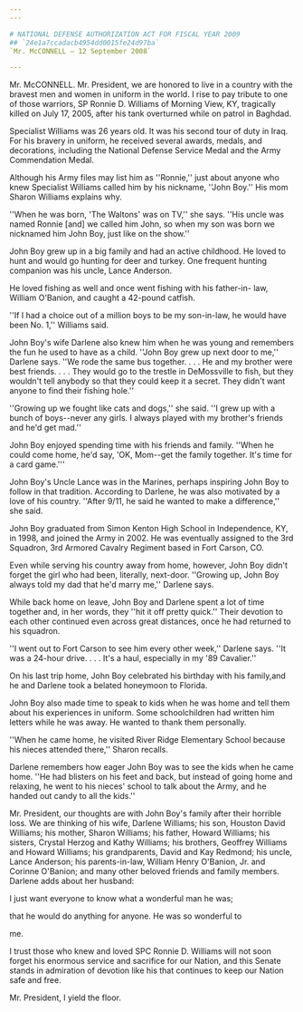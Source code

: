 ```yaml
---
---

# NATIONAL DEFENSE AUTHORIZATION ACT FOR FISCAL YEAR 2009
## `24e1a7ccadacb4954dd0015fe24d97ba`
`Mr. McCONNELL — 12 September 2008`

---
```



Mr. McCONNELL. Mr. President, we are honored to live in a country 
with the bravest men and women in uniform in the world. I rise to pay 
tribute to one of those warriors, SP Ronnie D. Williams of Morning 
View, KY, tragically killed on July 17, 2005, after his tank overturned 
while on patrol in Baghdad.

Specialist Williams was 26 years old. It was his second tour of duty 
in Iraq. For his bravery in uniform, he received several awards, 
medals, and decorations, including the National Defense Service Medal 
and the Army Commendation Medal.

Although his Army files may list him as ''Ronnie,'' just about anyone 
who knew Specialist Williams called him by his nickname, ''John Boy.'' 
His mom Sharon Williams explains why.

''When he was born, 'The Waltons' was on TV,'' she says. ''His uncle 
was named Ronnie [and] we called him John, so when my son was born we 
nicknamed him John Boy, just like on the show.''

John Boy grew up in a big family and had an active childhood. He 
loved to hunt and would go hunting for deer and turkey. One frequent 
hunting companion was his uncle, Lance Anderson.

He loved fishing as well and once went fishing with his father-in-
law, William O'Banion, and caught a 42-pound catfish.

''If I had a choice out of a million boys to be my son-in-law, he 
would have been No. 1,'' Williams said.

John Boy's wife Darlene also knew him when he was young and remembers 
the fun he used to have as a child. ''John Boy grew up next door to 
me,'' Darlene says. ''We rode the same bus together. . . . He and my 
brother were best friends. . . . They would go to the trestle in 
DeMossville to fish, but they wouldn't tell anybody so that they could 
keep it a secret. They didn't want anyone to find their fishing hole.''

''Growing up we fought like cats and dogs,'' she said. ''I grew up 
with a bunch of boys--never any girls. I always played with my 
brother's friends and he'd get mad.''

John Boy enjoyed spending time with his friends and family. ''When he 
could come home, he'd say, 'OK, Mom--get the family together. It's time 
for a card game.'''

John Boy's Uncle Lance was in the Marines, perhaps inspiring John Boy 
to follow in that tradition. According to Darlene, he was also 
motivated by a love of his country. ''After 9/11, he said he wanted to 
make a difference,'' she said.

John Boy graduated from Simon Kenton High School in Independence, KY, 
in 1998, and joined the Army in 2002. He was eventually assigned to the 
3rd Squadron, 3rd Armored Cavalry Regiment based in Fort Carson, CO.

Even while serving his country away from home, however, John Boy 
didn't forget the girl who had been, literally, next-door. ''Growing 
up, John Boy always told my dad that he'd marry me,'' Darlene says.

While back home on leave, John Boy and Darlene spent a lot of time 
together and, in her words, they ''hit it off pretty quick.'' Their 
devotion to each other continued even across great distances, once he 
had returned to his squadron.

''I went out to Fort Carson to see him every other week,'' Darlene 
says. ''It was a 24-hour drive. . . . It's a haul, especially in my '89 
Cavalier.''

On his last trip home, John Boy celebrated his birthday with his 
family,and he and Darlene took a belated honeymoon to Florida.

John Boy also made time to speak to kids when he was home and tell 
them about his experiences in uniform. Some schoolchildren had written 
him letters while he was away. He wanted to thank them personally.

''When he came home, he visited River Ridge Elementary School because 
his nieces attended there,'' Sharon recalls.

Darlene remembers how eager John Boy was to see the kids when he came 
home. ''He had blisters on his feet and back, but instead of going home 
and relaxing, he went to his nieces' school to talk about the Army, and 
he handed out candy to all the kids.''

Mr. President, our thoughts are with John Boy's family after their 
horrible loss. We are thinking of his wife, Darlene Williams; his son, 
Houston David Williams; his mother, Sharon Williams; his father, Howard 
Williams; his sisters, Crystal Herzog and Kathy Williams; his brothers, 
Geoffrey Williams and Howard Williams; his grandparents, David and Kay 
Redmond; his uncle, Lance Anderson; his parents-in-law, William Henry 
O'Banion, Jr. and Corinne O'Banion; and many other beloved friends and 
family members. Darlene adds about her husband:




 I just want everyone to know what a wonderful man he was; 


 that he would do anything for anyone. He was so wonderful to 


 me.


I trust those who knew and loved SPC Ronnie D. Williams will not soon 
forget his enormous service and sacrifice for our Nation, and this 
Senate stands in admiration of devotion like his that continues to keep 
our Nation safe and free.



Mr. President, I yield the floor.